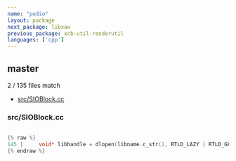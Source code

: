 ```yaml
---
name: "podio"
layout: package
next_package: libxaw
previous_package: xcb-util-renderutil
languages: ['cpp']
---
```

## master
2 / 135 files match

 - [src/SIOBlock.cc](#srcsioblockcc)

### src/SIOBlock.cc

```cpp

{% raw %}
145 |     void* libhandle = dlopen(libname.c_str(), RTLD_LAZY | RTLD_GLOBAL);
{% endraw %}

```